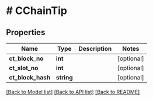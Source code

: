 # # CChainTip

## Properties

Name | Type | Description | Notes
------------ | ------------- | ------------- | -------------
**ct_block_no** | **int** |  | [optional] 
**ct_slot_no** | **int** |  | [optional] 
**ct_block_hash** | **string** |  | [optional] 

[[Back to Model list]](../../README.md#documentation-for-models) [[Back to API list]](../../README.md#documentation-for-api-endpoints) [[Back to README]](../../README.md)


